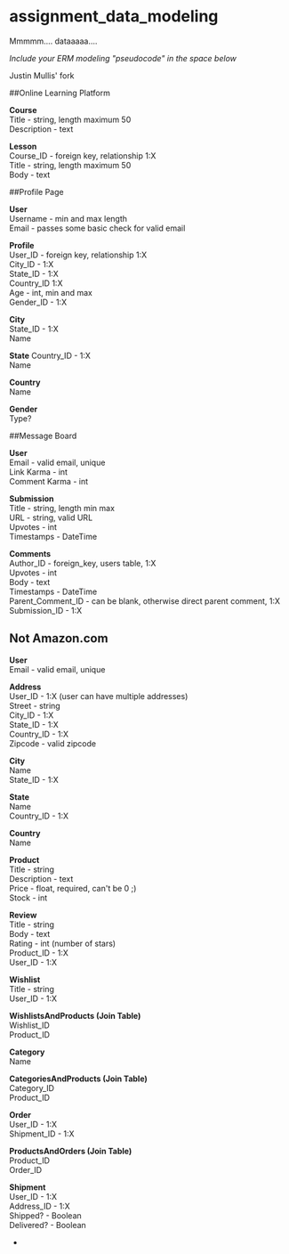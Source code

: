 # assignment_data_modeling
Mmmmm.... dataaaaa....

*Include your ERM modeling "pseudocode" in the space below*

Justin Mullis' fork

##Online Learning Platform  

**Course**  
Title - string, length maximum 50  
Description - text  

**Lesson**  
Course_ID - foreign key, relationship 1:X  
Title - string, length maximum 50  
Body - text  



##Profile Page  

**User**  
Username - min and max length  
Email - passes some basic check for valid email  

**Profile**  
User_ID - foreign key, relationship 1:X  
City_ID - 1:X  
State_ID - 1:X  
Country_ID 1:X  
Age - int, min and max  
Gender_ID - 1:X  

**City**  
State_ID - 1:X  
Name  

**State**
Country_ID - 1:X  
Name  

**Country**  
Name  

**Gender**  
Type?


##Message Board  

**User**  
Email - valid email, unique  
Link Karma - int  
Comment Karma - int  

**Submission**  
Title - string, length min max  
URL - string, valid URL  
Upvotes - int  
Timestamps - DateTime  

**Comments**    
Author_ID - foreign_key, users table, 1:X   
Upvotes - int  
Body - text  
Timestamps - DateTime  
Parent_Comment_ID - can be blank, otherwise direct parent comment, 1:X  
Submission_ID - 1:X  


## Not Amazon.com  

**User**  
Email - valid email, unique

**Address**  
User_ID - 1:X  (user can have multiple addresses)  
Street - string  
City_ID - 1:X  
State_ID - 1:X  
Country_ID - 1:X  
Zipcode - valid zipcode  

**City**  
Name  
State_ID - 1:X  

**State**  
Name  
Country_ID - 1:X  

**Country**  
Name  

**Product**  
Title - string  
Description - text  
Price - float, required, can't be 0 ;)  
Stock - int 

**Review**  
Title - string  
Body - text  
Rating - int (number of stars)  
Product_ID - 1:X  
User_ID - 1:X

**Wishlist**  
Title - string  
User_ID - 1:X  

**WishlistsAndProducts (Join Table)**  
Wishlist_ID  
Product_ID  

**Category**  
Name  

**CategoriesAndProducts (Join Table)**  
Category_ID  
Product_ID  

**Order**  
User_ID - 1:X  
Shipment_ID - 1:X  

**ProductsAndOrders (Join Table)**  
Product_ID  
Order_ID  

**Shipment**  
User_ID - 1:X  
Address_ID - 1:X  
Shipped? - Boolean   
Delivered? - Boolean   

*